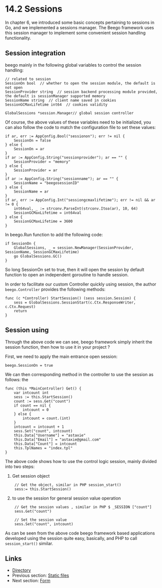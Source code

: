 # 14.2 Sessions

In chapter 6, we introduced some basic concepts pertaining to sessions in Go, and we implemented a sessions manager. The Beego framework uses this session manager to implement some convenient session handling functionality. 

## Session integration
beego mainly in the following global variables to control the session handling:

	// related to session
	SessionOn bool	// whether to open the session module, the default is not open
	SessionProvider string	// session backend processing module provided, the default is sessionManager supported memory
	SessionName string	// client name saved in cookies
	SessionGCMaxLifetime int64	// cookies validity

	GlobalSessions *session.Manager// global session controller

Of course, the above values of these variables need to be initialized, you can also follow the code to match the configuration file to set these values:

	if ar, err := AppConfig.Bool("sessionon"); err != nil {
		SessionOn = false
	} else {
		SessionOn = ar
	}
	if ar := AppConfig.String("sessionprovider"); ar == "" {
		SessionProvider = "memory"
	} else {
		SessionProvider = ar
	}
	if ar := AppConfig.String("sessionname"); ar == "" {
		SessionName = "beegosessionID"
	} else {
		SessionName = ar
	}
	if ar, err := AppConfig.Int("sessiongcmaxlifetime"); err != nil && ar != 0 {
		int64val, _ := strconv.ParseInt(strconv.Itoa(ar), 10, 64)
		SessionGCMaxLifetime = int64val
	} else {
		SessionGCMaxLifetime = 3600
	}

In beego.Run function to add the following code:

	if SessionOn {
		GlobalSessions, _ = session.NewManager(SessionProvider, SessionName, SessionGCMaxLifetime)
		go GlobalSessions.GC()
	}

So long SessionOn set to true, then it will open the session by default function to open an independent goroutine to handle session.

In order to facilitate our custom Controller quickly using session, the author `beego.Controller` provides the following methods:

	func (c *Controller) StartSession() (sess session.Session) {
		sess = GlobalSessions.SessionStart(c.Ctx.ResponseWriter, c.Ctx.Request)
		return
	}		

## Session using

Through the above code we can see, beego framework simply inherit the session function, then how to use it in your project ?

First, we need to apply the main entrance open session:

	beego.SessionOn = true


We can then corresponding method in the controller to use the session as follows: the

	func (this *MainController) Get() {
		var intcount int
		sess := this.StartSession()
		count := sess.Get("count")
		if count == nil {
			intcount = 0
		} else {
			intcount = count.(int)
		}
		intcount = intcount + 1
		sess.Set("count", intcount)
		this.Data["Username"] = "astaxie"
		this.Data["Email"] = "astaxie@gmail.com"
		this.Data["Count"] = intcount
		this.TplNames = "index.tpl"
	}

The above code shows how to use the control logic session, mainly divided into two steps:

1. Get session object

		// Get the object, similar in PHP session_start()
		sess:= this.StartSession()

2. to use the session for general session value operation

		// Get the session values , similar in PHP $ _SESSION ["count"]
		sess.Get("count")
		
		// Set the session value
		sess.Set("count", intcount)

As can be seen from the above code beego framework based applications developed using the session quite easy, basically, and PHP to call `session_start()` similar.

## Links

- [Directory](preface.md)
- Previous section: [Static files](14.1.md)
- Next section: [Form](14.3.md)

